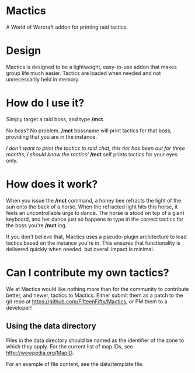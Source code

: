Mactics
=======

A World of Warcraft addon for printing raid tactics.

Design
======

Mactics is designed to be a lightweight, easy-to-use addon that makes group
life much easier. Tactics are loaded when needed and not unnecessarily held
in memory.

How do I use it?
================

Simply target a raid boss, and type **/mct**.

No boss? No problem. **/mct** bossname will print tactics for that boss,
providing that you are in the instance.

*I don't want to print the tactics to raid chat, this tier has been out for
three months, I should know the tactics!* **/mct** self prints tactics for
your eyes only.

How does it work?
=================

When you issue the **/mct** command, a honey bee refracts the light of the
sun onto the back of a horse. When the refracted light hits this horse, it
feels an uncontrollable urge to dance. The horse is stood on top of a giant
keyboard, and her dance just so happens to type in the correct tactics for
the boss you're **/mct** ing.

If you don't believe that, Mactics uses a pseudo-plugin architecture to load
tactics based on the instance you're in. This ensures that functionality is
delivered quickly when needed, but overall impact is minimal.

Can I contribute my own tactics?
================================

We at Mactics would like nothing more than for the community to contribute
better, and newer, tactics to Mactics. Either submit them as a patch to the
git repo at https://github.com/FifteenFifty/Mactics, or PM them to a
developer!

Using the data directory
------------------------
Files in the data directory should be named as the identifier of the zone to
which they apply. For the current list of map IDs, see
http://wowpedia.org/MapID.

For an example of file content, see the data/template file.
